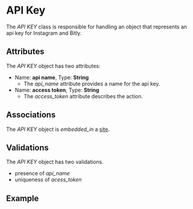 # API Key

The *API KEY* class is responsible for handling an object that represents an api key for Instagram and Bitly.

## Attributes

The *API KEY* object has two attributes:

  * Name: <b>api name</b>, Type: <b>String</b>
    * The _api_name_ attribute provides a name for the api key.
  * Name: <b>access token</b>, Type: <b>String</b>
    * The _access_token_ attribute describes the action.

## Associations

The *API KEY* object is _embedded_in_ a <a href="/developer/models_site">site</a>.

## Validations

The *API KEY* object has two validations.

  * presence of _api_name_
  * uniqueness of _acess_token_
  
## Example

